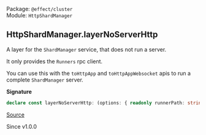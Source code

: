 Package: `@effect/cluster`<br />
Module: `HttpShardManager`<br />

## HttpShardManager.layerNoServerHttp

A layer for the `ShardManager` service, that does not run a server.

It only provides the `Runners` rpc client.

You can use this with the `toHttpApp` and `toHttpAppWebsocket` apis
to run a complete `ShardManager` server.

**Signature**

```ts
declare const layerNoServerHttp: (options: { readonly runnerPath: string; readonly runnerHttps?: boolean | undefined; }) => Layer.Layer<ShardManager.ShardManager, never, RpcSerialization.RpcSerialization | ShardStorage | RunnerHealth.RunnerHealth | HttpClient.HttpClient | ShardManager.Config | ShardingConfig>
```

[Source](https://github.com/Effect-TS/effect/tree/main/packages/cluster/src/HttpShardManager.ts#L64)

Since v1.0.0